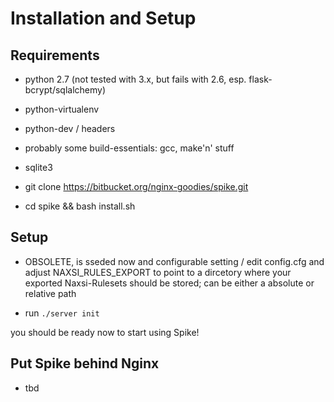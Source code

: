 

# Installation and Setup

## Requirements

- python 2.7 (not tested with 3.x, but fails with 2.6, esp. flask-bcrypt/sqlalchemy)
- python-virtualenv
- python-dev / headers
- probably some build-essentials: gcc, make'n' stuff
- sqlite3 

- git clone https://bitbucket.org/nginx-goodies/spike.git
- cd spike && bash install.sh

## Setup

- OBSOLETE, is sseded now and configurable setting / edit config.cfg and adjust NAXSI_RULES_EXPORT to point to a dircetory where 
  your exported Naxsi-Rulesets should be stored; can be either a absolute or relative path

- run `./server init`

you should be ready now to start using Spike!



## Put Spike behind Nginx

- tbd
